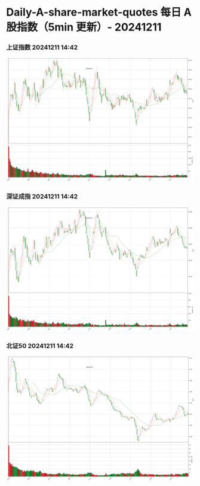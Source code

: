 
# Daily-A-share-market-quotes 每日 A 股指数（5min 更新）- 20241211

### 上证指数 20241211 14:42
![](./fig/2024/12/20241211-sh000001.png)

### 深证成指 20241211 14:42
![](./fig/2024/12/20241211-sz399001.png)

### 北证50 20241211 14:42
![](./fig/2024/12/20241211-bj899050.png)
